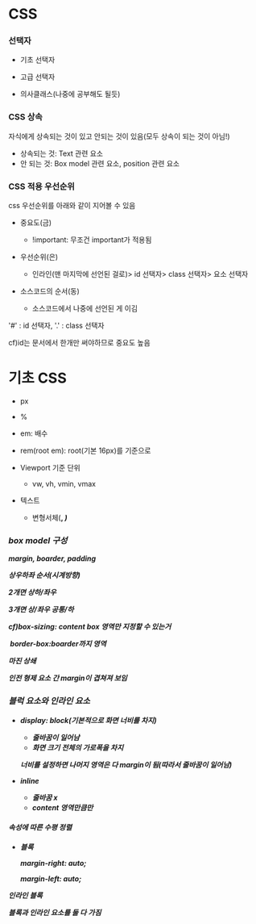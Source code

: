 # CSS

### 선택자

- 기초 선택자

- 고급 선택자

- 의사클래스(나중에 공부해도 될듯)



### CSS 상속

자식에게 상속되는 것이 있고 안되는 것이 있음(모두 상속이 되는 것이 아님!)

- 상속되는 것: Text 관련 요소
- 안 되는 것: Box model 관련 요소, position 관련 요소



### CSS 적용 우선순위

css 우선순위를 아래와 같이 지어볼 수 있음

- 중요도(금)
  - !important: 무조건 important가 적용됨

- 우선순위(은)
  - 인라인(맨 마지막에 선언된 걸로)> id 선택자> class 선택자> 요소 선택자
- 소스코드의 순서(동)
  - 소스코드에서 나중에 선언된 게 이김



'#' : id 선택자, '.' : class 선택자

cf)id는 문서에서 한개만 써야하므로 중요도 높음



# 기초 CSS

- px
- %
- em: 배수
- rem(root em): root(기본 16px)를 기준으로
- Viewport 기준 단위
  - vw, vh, vmin, vmax



- 텍스트
  - 변형서체(<strong>, <em>)



### box model 구성

margin, boarder, padding

상우하좌 순서(시계방향)

2개면 상하/좌우

3개면 상/좌우 공통/하



cf)box-sizing: content box 영역만 지정할 수 있는거

​	border-box:boarder까지 영역



마진 상쇄

인전 형제 요소 간 margin이 겹쳐져 보임



### 블럭 요소와 인라인 요소

- display: block(기본적으로 화면 너비를 차지)

  - 줄바꿈이 일어남
  - 화면 크기 전체의 가로폭을 차지

  너비를 설정하면 나머지 영역은 다 margin이 됨(따라서 줄바꿈이 일어남)

- inline

  - 줄바꿈 x
  - content 영역만큼만



#### 속성에 따른 수평 정렬

- 블록

  margin-right: auto;

  margin-left: auto;



인라인 블록

블록과 인라인 요소를 둘 다 가짐

